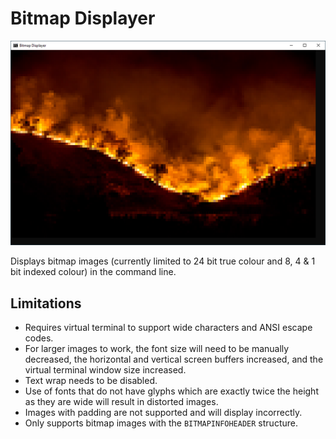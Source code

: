 # Bitmap Displayer

![Bitmap Displayer](/.screenshots/BitmapDisplayer1.png?raw=true "Screenshot")

Displays bitmap images (currently limited to 24 bit true colour and 8, 4 & 1 bit indexed colour) in the command line.

## Limitations
* Requires virtual terminal to support wide characters and ANSI escape codes.
* For larger images to work, the font size will need to be manually decreased, 
the horizontal and vertical screen buffers increased, and the virtual terminal window size increased.
* Text wrap needs to be disabled.
* Use of fonts that do not have glyphs which are exactly twice the height as they are wide will
result in distorted images.
* Images with padding are not supported and will display incorrectly.
* Only supports bitmap images with the `BITMAPINFOHEADER` structure.

